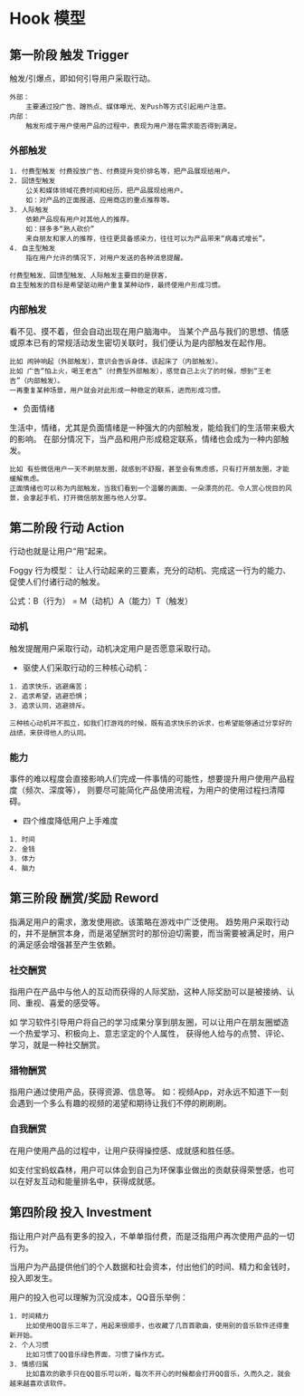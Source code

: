 # Hook 模型


## 第一阶段 触发 Trigger  

触发/引爆点，即如何引导用户采取行动。

```text
外部：
    主要通过投广告、蹭热点、媒体曝光、发Push等方式引起用户注意。
内部：
    触发形成于用户使用产品的过程中，表现为用户潜在需求能否得到满足。
```

### 外部触发

```text
1. 付费型触发 付费投放广告、付费提升竞价排名等，把产品展现给用户。
2. 回馈型触发 
    公关和媒体领域花费时间和经历，把产品展现给用户。
    如：对产品的正面报道、应用商店的重点推荐等。
3. 人际触发
    依赖产品现有用户对其他人的推荐。
    如：拼多多“熟人砍价”
    来自朋友和家人的推荐，往往更具备感染力，往往可以为产品带来“病毒式增长”。
4. 自主型触发
    指在用户允许的情况下，对用户发送的各种消息提醒。
```
```text
付费型触发、回馈型触发、人际触发主要目的是获客，
自主型触发的目标是希望驱动用户重复某种动作，最终使用户形成习惯。
```

### 内部触发

看不见、摸不着，但会自动出现在用户脑海中。
当某个产品与我们的思想、情感或原本已有的常规活动发生密切关联时，我们便认为是内部触发在起作用。

```text
比如 闹钟响起（外部触发），意识会告诉身体，该起床了（内部触发）。
比如 广告“怕上火，喝王老吉”（付费型外部触发），感觉自己上火了的时候，想到“王老吉”（内部触发）。
一再重复某种场景，用户就会对此形成一种稳定的联系，进而形成习惯。
```

* 负面情绪

生活中，情绪，尤其是负面情绪是一种强大的内部触发，能给我们的生活带来极大的影响。
在部分情况下，当产品和用户形成稳定联系，情绪也会成为一种内部触发。

```text
比如 有些微信用户一天不刷朋友圈，就感到不舒服，甚至会有焦虑感，只有打开朋友圈，才能缓解焦虑。
正面情绪也可以称为内部触发，当我们看到一个温馨的画面、一朵漂亮的花、令人赏心悦目的风景，会拿起手机，打开微信朋友圈与他人分享。
```

## 第二阶段 行动 Action  

行动也就是让用户“用”起来。

Foggy 行为模型：
让人行动起来的三要素，充分的动机、完成这一行为的能力、促使人们付诸行动的触发。

公式：B（行为） = M（动机）A（能力）T（触发）

### 动机

触发提醒用户采取行动，动机决定用户是否愿意采取行动。

* 驱使人们采取行动的三种核心动机：

```text
1. 追求快乐，逃避痛苦；
2. 追求希望，逃避恐惧；
3. 追求认同，逃避排斥。

三种核心动机并不孤立，如我们打游戏的时候，既有追求快乐的诉求，也希望能够通过分享好的战绩，来获得他人的认同。
```

### 能力

事件的难以程度会直接影响人们完成一件事情的可能性，想要提升用户使用产品程度（频次、深度等），
则要尽可能简化产品使用流程，为用户的使用过程扫清障碍。

* 四个维度降低用户上手难度

```text
1. 时间
2. 金钱
3. 体力
4. 脑力
```

## 第三阶段 酬赏/奖励 Reword  

指满足用户的需求，激发使用欲。该策略在游戏中广泛使用。
趋势用户采取行动的，并不是酬赏本身，而是渴望酬赏时的那份迫切需要，而当需要被满足时，用户的满足感会增强甚至产生依赖。

### 社交酬赏

指用户在产品中与他人的互动而获得的人际奖励，这种人际奖励可以是被接纳、认同、重视、喜爱的感受等。

如 学习软件引导用户将自己的学习成果分享到朋友圈，可以让用户在朋友圈塑造一个热爱学习、积极向上、意志坚定的个人属性，
获得他人给与的点赞、评论、学习，就是一种社交酬赏。

### 猎物酬赏

指用户通过使用产品，获得资源、信息等。
如：视频App，对永远不知道下一刻会遇到一个多么有趣的视频的渴望和期待让我们不停的刷刷刷。

### 自我酬赏

在用户使用产品的过程中，让用户获得操控感、成就感和胜任感。

如支付宝蚂蚁森林，用户可以体会到自己为环保事业做出的贡献获得荣誉感，也可以在好友互动和能量排名中，获得成就感。

## 第四阶段 投入 Investment  

指让用户对产品有更多的投入，不单单指付费，而是泛指用户再次使用产品的一切行为。

当用户为产品提供他们的个人数据和社会资本，付出他们的时间、精力和金钱时，投入即发生。

用户的投入也可以理解为沉没成本，QQ音乐举例：
```text
1. 时间精力
    比如使用QQ音乐三年了，用起来很顺手，也收藏了几百首歌曲，使用别的音乐软件还得重新开始。
2. 个人习惯
    比如习惯了QQ音乐绿色界面，习惯了操作方式。
3. 情感归属
    比如喜欢的歌手只在QQ音乐可以听，每次不开心的时候都会打开QQ音乐，久而久之，就会越来越喜欢该软件。
```

